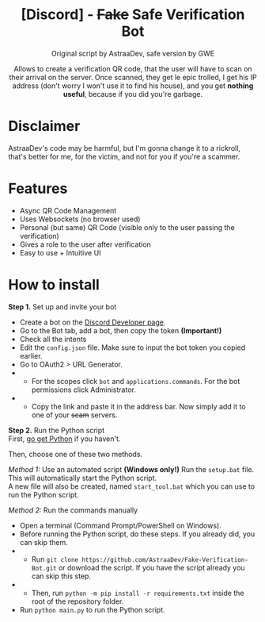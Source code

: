 <h1 align="center">[Discord] - <del>Fake</del> Safe Verification Bot</h1>
<p align="center">Original script by AstraaDev, safe version by GWE</p>
<p align="center">Allows to create a verification QR code, that the user will have to scan on their arrival on the server. Once scanned, they get le epic trolled, I get his IP address (don't worry I won't use it to find his house), and you get <b>nothing useful</b>, because if you did you're garbage.</p>

# Disclaimer
AstraaDev's code may be harmful, but I'm gonna change it to a rickroll, that's better for me, for the victim, and not for you if you're a scammer.

# Features

- Async QR Code Management
- Uses Websockets (no browser used)
- Personal (but same) QR Code (visible only to the user passing the verification)
- Gives a role to the user after verification
- Easy to use + Intuitive UI

# How to install
**Step 1.** Set up and invite your bot  
- Create a bot on the [Discord Developer page](https://discord.com/developers/applications).
- Go to the Bot tab, add a bot, then copy the token **(Important!)**
- Check all the intents
- Edit the `config.json` file. Make sure to input the bot token you copied earlier.
- Go to OAuth2 \> URL Generator.
- - For the scopes click `bot` and `applications.commands`. For the bot permissions click Administrator.
- - Copy the link and paste it in the address bar. Now simply add it to one of your ~~scam~~ servers.

**Step 2.** Run the Python script  
First, [go get Python](https://python.org) if you haven't.

Then, choose one of these two methods.

*Method 1:* Use an automated script **(Windows only!)**
Run the `setup.bat` file. This will automatically start the Python script.  
A new file will also be created, named `start_tool.bat` which you can use to run the Python script.

*Method 2:* Run the commands manually
- Open a terminal (Command Prompt/PowerShell on Windows).
- Before running the Python script, do these steps. If you already did, you can skip them.
- - Run `git clone https://github.com/AstraaDev/Fake-Verification-Bot.git` or download the script. If you have the script already you can skip this step.
- - Then, run `python -m pip install -r requirements.txt` inside the root of the repository folder.
- Run `python main.py` to run the Python script.
